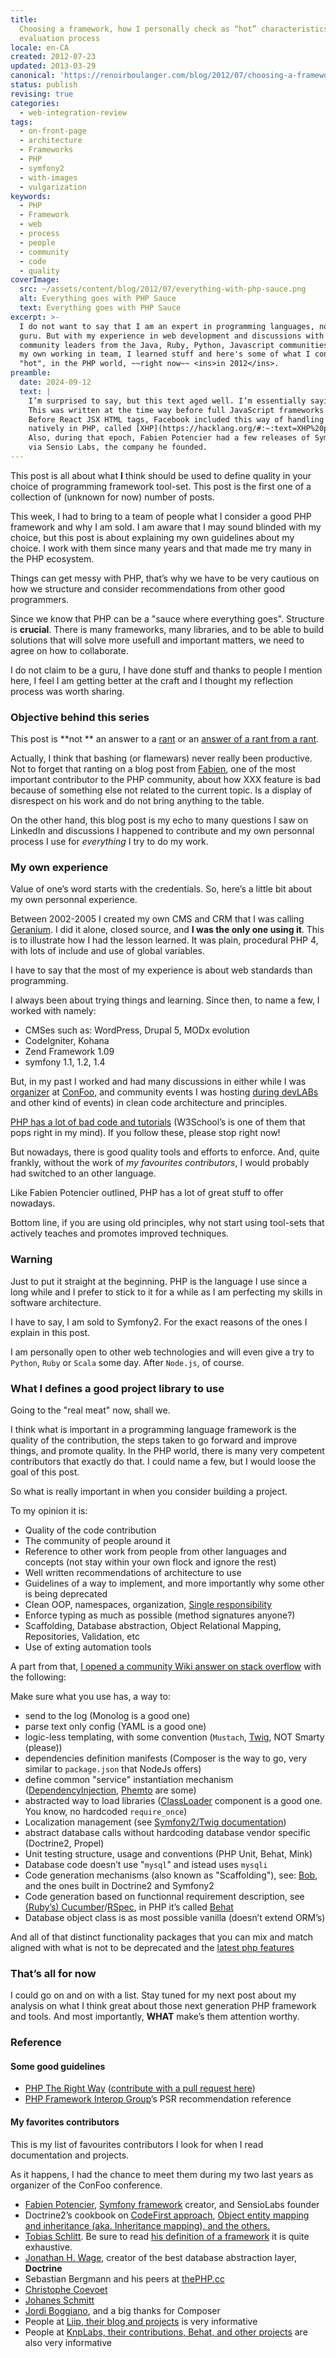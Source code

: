 ```yaml
---
title:
  Choosing a framework, how I personally check as “hot” characteristics, my
  evaluation process
locale: en-CA
created: 2012-07-23
updated: 2013-03-29
canonical: 'https://renoirboulanger.com/blog/2012/07/choosing-a-framework-how-i-personally-define-what-is-hot-about-them-an-evaluation-process/'
status: publish
revising: true
categories:
  - web-integration-review
tags:
  - on-front-page
  - architecture
  - Frameworks
  - PHP
  - symfony2
  - with-images
  - vulgarization
keywords:
  - PHP
  - Framework
  - web
  - process
  - people
  - community
  - code
  - quality
coverImage:
  src: ~/assets/content/blog/2012/07/everything-with-php-sauce.png
  alt: Everything goes with PHP Sauce
  text: Everything goes with PHP Sauce
excerpt: >-
  I do not want to say that I am an expert in programming languages, nor a PHP
  guru. But with my experience in web development and discussions with other
  community leaders from the Java, Ruby, Python, Javascript communities and with
  my own working in team, I learned stuff and here's some of what I consider
  "hot", in the PHP world, ~~right now~~ <ins>in 2012</ins>.
preamble:
  date: 2024-09-12
  text: |
    I’m surprised to say, but this text aged well. I’m essentially saying that we need tooling to help separate concerns. What happens server-side versus client-side is wildly different.
    This was written at the time way before full JavaScript frameworks such as Vue.js Angular, or React.
    Before React JSX HTML tags, Facebook included this way of handling content update with XML tags
    natively in PHP, called [XHP](https://hacklang.org/#:~:text=XHP%20provides,appropriate%20way) as part of their own superset of PHP called "[Hack](https://hacklang.org/)", which was in part of their complete rewrite of PHP in what was called "Hip Hop VM" ([HHVM](https://hhvm.com/)).
    Also, during that epoch, Fabien Potencier had a few releases of Symfony framework
    via Sensio Labs, the company he founded.
---
```


This post is all about what **I** think should be used to define quality in your
choice of programming framework tool-set. This post is the first one of a
collection of (unknown for now) number of posts.

This week, I had to bring to a team of people what I consider a good PHP
framework and why I am sold. I am aware that I may sound blinded with my choice,
but this post is about explaining my own guidelines about my choice. I work with
them since many years and that made me try many in the PHP ecosystem.

Things can get messy with PHP, that’s why we have to be very cautious on how we
structure and consider recommendations from other good programmers.

Since we know that PHP can be a "sauce where everything goes". Structure is
**crucial**. There is many frameworks, many libraries, and to be able to build
solutions that will solve more usefull and important matters, we need to agree
on how to collaborate.

I do not claim to be a guru, I have done stuff and thanks to people I mention
here, I feel I am getting better at the craft and I thought my reflection
process was worth sharing.

### Objective behind this series

This post is **not ** an answer to a [rant][0] or an [answer of a rant from a
rant][1].

Actually, I think that bashing (or flamewars) never really been productive. Not
to forget that ranting on a blog post from [Fabien][2], one of the most
important contributor to the PHP community, about how XXX feature is bad because
of something else not related to the current topic. Is a display of disrespect
on his work and do not bring anything to the table.

On the other hand, this blog post is my echo to many questions I saw on LinkedIn
and discussions I happened to contribute and my own personnal process I use for
_everything_ I try to do my work.

### My own experience

Value of one’s word starts with the credentials. So, here’s a little bit about
my own personnal experience.

Between 2002-2005 I created my own CMS and CRM that I was calling [Geranium][3].
I did it alone, closed source, and **I was the only one using it**. This is to
illustrate how I had the lesson learned. It was plain, procedural PHP 4, with
lots of include and use of global variables.

I have to say that the most of my experience is about web standards than
programming.

I always been about trying things and learning. Since then, to name a few, I
worked with namely:

- CMSes such as: WordPress, Drupal 5, MODx evolution
- CodeIgniter, Kohana
- Zend Framework 1.09
- symfony 1.1, 1.2, 1.4

But, in my past I worked and had many discussions in either while I was
[organizer][4] at [ConFoo][5], and community events I was hosting [during
devLABs][6] and other kind of events) in clean code architecture and principles.

[PHP has a lot of bad code and tutorials][7] (W3School’s is one of them that pops
right in my mind). If you follow these, please stop right now!

But nowadays, there is good quality tools and efforts to enforce. And, quite
frankly, without the work of _my favourites contributors_, I would probably had
switched to an other language.

Like Fabien Potencier outlined, PHP has a lot of great stuff to offer nowadays.

Bottom line, if you are using old principles, why not start using tool-sets that
actively teaches and promotes improved techniques.

### Warning

Just to put it straight at the beginning. PHP is the language I use since a long
while and I prefer to stick to it for a while as I am perfecting my skills in
software architecture.

I have to say, I am sold to Symfony2\. For the exact reasons of the ones I
explain in this post.

I am personally open to other web technologies and will even give a try to
`Python`, `Ruby` or `Scala` some day. After `Node.js`, of course.

### What I defines a good project library to use

Going to the "real meat" now, shall we.

I think what is important in a programming language framework is the quality of
the contribution, the steps taken to go forward and improve things, and promote
quality. In the PHP world, there is many very competent contributors that
exactly do that. I could name a few, but I would loose the goal of this post.

So what is really important in when you consider building a project.

To my opinion it is:

- Quality of the code contribution
- The community of people around it
- Reference to other work from people from other languages and concepts (not
  stay within your own flock and ignore the rest)
- Well written recommendations of architecture to use
- Guidelines of a way to implement, and more importantly why some other is being
  deprecated
- Clean OOP, namespaces, organization, [Single responsibility][9]
- Enforce typing as much as possible (method signatures anyone?)
- Scaffolding, Database abstraction, Object Relational Mapping, Repositories,
  Validation, etc
- Use of exting automation tools

A part from that, [I opened a community Wiki answer on stack overflow][10] with
the following:

Make sure what you use has, a way to:

- send to the log (Monolog is a good one)
- parse text only config (YAML is a good one)
- logic-less templating, with some convention (`Mustach`, [Twig][11], NOT Smarty
  (please))
- dependencies definition manifests (Composer is the way to go, very similar to
  `package.json` that NodeJs offers)
- define common "service" instantiation mechanism ([DependencyInjection][12],
  [Phemto][13] are some)
- abstracted way to load libraries ([ClassLoader][14] component is a good one.
  You know, no hardcoded `require_once`)
- Localization management (see [Symfony2/Twig documentation][15])
- abstract database calls without hardcoding database vendor specific
  (Doctrine2, Propel)
- Unit testing structure, usage and conventions (PHP Unit, Behat, Mink)
- Database code doesn’t use "`mysql`" and istead uses `mysqli`
- Code generation mechanisms (also known as "Scaffolding"), see: [Bob][16], and
  the ones built in Doctrine2 and Symfony2
- Code generation based on functionnal requirement description, see [(Ruby’s)
  Cucumber][17]/[RSpec][18], in PHP it’s called [Behat][19]
- Database object class is as most possible vanilla (doesn’t extend ORM’s)

And all of that distinct functionality packages that you can mix and match
aligned with what is not to be deprecated and the [latest php features][20]

### That’s all for now

I could go on and on with a list. Stay tuned for my next post about my analysis
on what I think great about those next generation PHP framework and tools. And
most importantly, **WHAT** make’s them attention worthy.

### Reference

#### Some good guidelines

- [PHP The Right Way][21] ([contribute with a pull request here][22])
- [PHP Framework Interop Group][23]’s PSR recommendation reference

#### My favorites contributors

This is my list of favourites contributors I look for when I read documentation
and projects.

As it happens, I had the chance to meet them during my two last years as
organizer of the ConFoo conference.

- [Fabien Potencier][2], [Symfony framework][24] creator, and SensioLabs founder
- Doctrine2’s cookbook on [CodeFirst approach][25], [Object entity mapping and
  inheritance (aka. Inheritance mapping), and the others.][26]
- [Tobias Schlitt][27]. Be sure to read [his definition of a framework][28] it
  is quite exhaustive.
- [Jonathan H. Wage][29], creator of the best database abstraction layer,
  **Doctrine**
- Sebastian Bergmann and his peers at [thePHP.cc][30]
- [Christophe Coevoet][31]
- [Johanes Schmitt][32]
- [Jordi Boggiano][33], and a big thanks for Composer
- People at [Liip, their blog and projects][34] is very informative
- People at [KnpLabs, their contributions, Behat, and other projects][35] are
  also very informative

[0]: http://www.codinghorror.com/blog/2012/06/the-php-singularity.html
[1]:
  http://fabien.potencier.org/article/64/php-is-much-better-than-you-think#comments
[2]: http://fabien.potencier.org/
[3]: /blog/tag/geranium
[4]: /blog/2010/09/lancement-de-lannee-2011-pour-la-conference-confoo
[5]: http://confoo.ca/en/
[6]: /blog/tag/devlab
[7]: https://www.w3schools.com/php/default.asp
[9]: https://en.wikipedia.org/wiki/Single_responsibility_principle
[10]:
  https://stackoverflow.com/questions/9467828/which-one-to-go-yii-or-symfony/11621120#answer-11621120
[11]: http://twig.sensiolabs.org/
[12]:
  https://symfony.com/doc/current/components/dependency_injection/introduction.html
[13]: http://phemto.sourceforge.net/
[14]: https://symfony.com/doc/current/components/class_loader.html
[15]: https://symfony.com/doc/current/book/translation.html
[16]: https://github.com/daylerees/laravel-bob
[17]: http://cukes.info/
[18]: http://rspec.info/
[19]: http://behat.org/
[20]: http://www.php.net/manual/en/migration54.changes.php
[21]: http://www.phptherightway.com/
[22]: https://github.com/codeguy/php-the-right-way
[23]: http://www.php-fig.org/
[24]: https://symfony.com/
[25]: http://www.doctrine-project.org/en/latest/tutorials/getting-started.html
[26]:
  http://docs.doctrine-project.org/en/latest/reference/inheritance-mapping.html
[27]: http://schlitt.info/opensource/blog.html
[28]: http://schlitt.info/opensource/blog/0709_defining_a_framework.html
[29]: http://www.jwage.com/
[30]: https://thephp.cc/portfolio
[31]: https://github.com/stof
[32]: https://github.com/schmittjoh
[33]: http://nelm.io/jordi
[34]: http://rocketlab.liip.ch/
[35]: http://knplabs.com/
